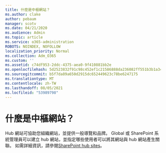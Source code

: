 ```yaml
---
title: 什麼是中樞網站？
ms.author: clake
author: pebaum
manager: scotv
ms.date: 04/21/2020
ms.audience: Admin
ms.topic: article
ms.service: o365-administration
ROBOTS: NOINDEX, NOFOLLOW
localization_priority: Normal
ms.collection: Adm_O365
ms.custom: ''
ms.assetid: c74df953-2ddc-4375-aea0-9f410881bb2e
ms.openlocfilehash: 5d2523832f91c98c452ef1c21586888da236082ff551b3b1a349757b48f6e99d
ms.sourcegitcommit: b5f7da89a650d2915dc652449623c78be6247175
ms.translationtype: MT
ms.contentlocale: zh-TW
ms.lasthandoff: 08/05/2021
ms.locfileid: "53989798"
---
```

# <a name="whats-a-hub-site"></a>什麼是中樞網站？

Hub 網站可協助您組織網站，並提供一般導覽和品牌。 Global 或 SharePoint 系統管理員可以建立 hub 網站，並指定哪些使用者可以將其網站與 hub 網站產生關聯。 如需詳細資訊，請參閱[SharePoint hub sites](https://go.microsoft.com/fwlink/?linkid=869388)。
  